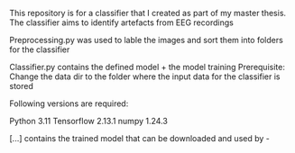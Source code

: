 This repository is for a classifier that I created as part of my master thesis. 
The classifier aims to identify artefacts from EEG recordings

Preprocessing.py was used to lable the images and sort them into folders for the classifier

Classifier.py contains the defined model + the model training
Prerequisite: 
Change the data dir to the folder where the input data for the classifier is stored

Following versions are required:

Python 3.11
Tensorflow 2.13.1
numpy 1.24.3

[...] contains the trained model that can be downloaded and used by -
